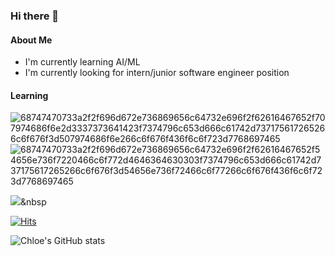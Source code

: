 ### Hi there 👋

#### About Me
- I'm currently learning AI/ML
- I'm currently looking for intern/junior software engineer position

#### Learning

![68747470733a2f2f696d672e736869656c64732e696f2f62616467652f707974686f6e2d3337373641423f7374796c653d666c61742d737175617265266c6f676f3d507974686f6e266c6f676f436f6c6f723d7768697465](https://user-images.githubusercontent.com/90362264/155440259-9ad8e0eb-f46f-441e-864e-7bf2e78cda91.svg)
![68747470733a2f2f696d672e736869656c64732e696f2f62616467652f54656e736f7220466c6f772d4646364630303f7374796c653d666c61742d737175617265266c6f676f3d54656e736f72466c6f77266c6f676f436f6c6f723d7768697465](https://user-images.githubusercontent.com/90362264/155440257-871ddf18-c522-4da8-bd61-7a3b7431a8b8.svg)

<img src="https://img.shields.io/badge/PyTorch-#EE4C2C?style=flat-square&logo=pytorch&logoColor=white"/></a>&nbsp 


[![Hits](https://hits.seeyoufarm.com/api/count/incr/badge.svg?url=https%3A%2F%2Fgithub.com%2FChloeS31%2Fhit-counter&count_bg=%2379C83D&title_bg=%23555555&icon=&icon_color=%23E7E7E7&title=hits&edge_flat=false)](https://hits.seeyoufarm.com)


![Chloe's GitHub stats](https://github-readme-stats.vercel.app/api?username=ChloeS31&count_private=true)
<!--
**ChloeS31/ChloeS31** is a ✨ _special_ ✨ repository because its `README.md` (this file) appears on your GitHub profile.

Here are some ideas to get you started:

- 🔭 I’m currently working on ...
- 🌱 I’m currently learning ...
- 👯 I’m looking to collaborate on ...
- 🤔 I’m looking for help with ...
- 💬 Ask me about ...
- 📫 How to reach me: ...
- 😄 Pronouns: ...
- ⚡ Fun fact: ...
-->
